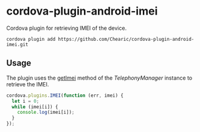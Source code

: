 # cordova-plugin-android-imei

Cordova plugin for retrieving IMEI of the device.

    cordova plugin add https://github.com/Chearic/cordova-plugin-android-imei.git

## Usage

The plugin uses the [getImei](https://developer.android.com/reference/android/telephony/TelephonyManager.html#getImei(int)) method of the *TelephonyManager* instance to retrieve the IMEI.

```javascript
cordova.plugins.IMEI(function (err, imei) {
  let i = 0;
  while (imei[i]) {
    console.log(imei[i]);
  }
});
```
